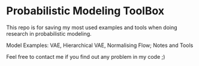 # Probabilistic Modeling ToolBox

This repo is for saving my most used examples and tools when doing research in probabilistic modeling.

Model Examples: VAE, Hierarchical VAE, Normalising Flow; Notes and Tools

Feel free to contact me if you find out any problem in my code ;)

